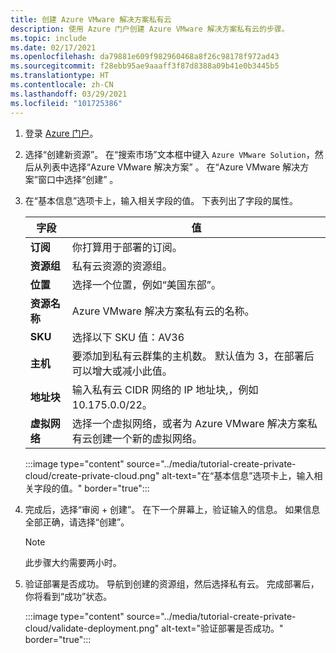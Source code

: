 ```yaml
---
title: 创建 Azure VMware 解决方案私有云
description: 使用 Azure 门户创建 Azure VMware 解决方案私有云的步骤。
ms.topic: include
ms.date: 02/17/2021
ms.openlocfilehash: da79881e609f982960468a8f26c98178f972ad43
ms.sourcegitcommit: f28ebb95ae9aaaff3f87d8388a09b41e0b3445b5
ms.translationtype: HT
ms.contentlocale: zh-CN
ms.lasthandoff: 03/29/2021
ms.locfileid: "101725386"
---
```

<!-- Used in deploy-azure-vmware-solution.md and tutorial-create-private-cloud.md -->

1. 登录 [Azure 门户](https://portal.azure.com)。

1. 选择“创建新资源”。 在“搜索市场”文本框中键入 `Azure VMware Solution`，然后从列表中选择“Azure VMware 解决方案” 。 在“Azure VMware 解决方案”窗口中选择“创建” 。

1. 在“基本信息”选项卡上，输入相关字段的值。 下表列出了字段的属性。

   | 字段   | 值  |
   | ---| --- |
   | **订阅** | 你打算用于部署的订阅。|
   | **资源组** | 私有云资源的资源组。 |
   | **位置** | 选择一个位置，例如“美国东部”。|
   | **资源名称** | Azure VMware 解决方案私有云的名称。 |
   | **SKU** | 选择以下 SKU 值：AV36 |
   | **主机** | 要添加到私有云群集的主机数。 默认值为 3，在部署后可以增大或减小此值。  |
   | **地址块** | 输入私有云 CIDR 网络的 IP 地址块,，例如 10.175.0.0/22。 |
   | **虚拟网络** | 选择一个虚拟网络，或者为 Azure VMware 解决方案私有云创建一个新的虚拟网络。  |

   :::image type="content" source="../media/tutorial-create-private-cloud/create-private-cloud.png" alt-text="在“基本信息”选项卡上，输入相关字段的值。" border="true":::

1. 完成后，选择“审阅 + 创建”。 在下一个屏幕上，验证输入的信息。 如果信息全部正确，请选择“创建”。

   > [!NOTE]
   > 此步骤大约需要两小时。 

1. 验证部署是否成功。 导航到创建的资源组，然后选择私有云。  完成部署后，你将看到“成功”状态。 

   :::image type="content" source="../media/tutorial-create-private-cloud/validate-deployment.png" alt-text="验证部署是否成功。" border="true":::